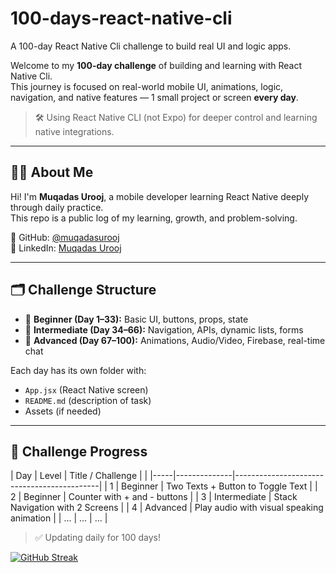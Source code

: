 # 100-days-react-native-cli
A 100-day React Native Cli challenge to build real UI and logic apps.

Welcome to my **100-day challenge** of building and learning with React Native Cli.  
This journey is focused on real-world mobile UI, animations, logic, navigation, and native features — 1 small project or screen **every day**.

> 🛠️ Using React Native CLI (not Expo) for deeper control and learning native integrations.

---

## 🙋‍♀️ About Me

Hi! I'm **Muqadas Urooj**, a mobile developer learning React Native deeply through daily practice.  
This repo is a public log of my learning, growth, and problem-solving.

🔗 GitHub: [@muqadasurooj](https://github.com/muqadasurooj512)  
🔗 LinkedIn: [Muqadas Urooj](https://www.linkedin.com/public-profile/settings?trk=d_flagship3_profile_self_view_public_profile&lipi=urn%3Ali%3Apage%3Ad_flagship3_profile_view_base%3Bk3VvdF3DRCGAkRYp5oLVQw%3D%3D)

---

## 🗂️ Challenge Structure

- 📘 **Beginner (Day 1–33):** Basic UI, buttons, props, state
- 📙 **Intermediate (Day 34–66):** Navigation, APIs, dynamic lists, forms
- 📕 **Advanced (Day 67–100):** Animations, Audio/Video, Firebase, real-time chat

Each day has its own folder with:
- `App.jsx` (React Native screen)
- `README.md` (description of task)
- Assets (if needed)

---

## 📅 Challenge Progress

| Day | Level        | Title / Challenge                          |           |
|-----|--------------|--------------------------------------------|
| 1   | Beginner     | Two Texts + Button to Toggle Text          | 
| 2   | Beginner     | Counter with + and - buttons               | 
| 3   | Intermediate | Stack Navigation with 2 Screens            | 
| 4   | Advanced     | Play audio with visual speaking animation  | 
| ... | ...          | ...                                        | 

> ✅ Updating daily for 100 days!

[![GitHub Streak](https://github-readme-streak-stats.herokuapp.com/?user=muqadasurooj512)](https://git.io/streak-stats)


